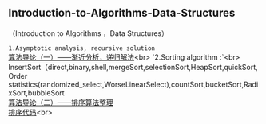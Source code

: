 ## Introduction-to-Algorithms-Data-Structures
（Introduction to Algorithms ，Data Structures）

`1.Asymptotic analysis, recursive solution` <br>
[算法导论（一）——渐近分析，递归解法](http://blog.csdn.net/u010385790/article/details/77892274"悬停显示")<br>  
`2.Sorting algorithm :`<br>
InsertSort（direct,binary,shell,mergeSort,selectionSort,HeapSort,quickSort,<br>Order statistics(randomized_select,WorseLinearSelect),countSort,bucketSort,RadixSort,bubbleSort<br> 
[算法导论（二）——排序算法整理](http://blog.csdn.net/u010385790/article/details/78311022"悬停显示") <br> 
[排序代码](https://github.com/lymcool/Introduction-to-Algorithms-Data-Structures/blob/master/1_sort.cpp"悬停显示")<br>  


